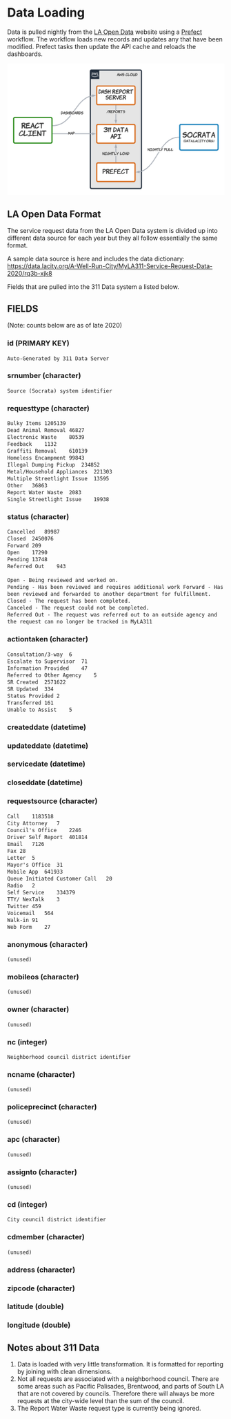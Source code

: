 # Data Loading

Data is pulled nightly from the [LA Open Data](https://data.lacity.org/) website using a [Prefect](https://www.prefect.io/) workflow. The workflow loads new records and updates any that have been modified. Prefect tasks then update the API cache and reloads the dashboards.

![Data Loading Process](images/data-loading.png)

## LA Open Data Format

The service request data from the LA Open Data system is divided up into different data source for each year but they all follow essentially the same format.

A sample data source is here and includes the data dictionary:
https://data.lacity.org/A-Well-Run-City/MyLA311-Service-Request-Data-2020/rq3b-xjk8

Fields that are pulled into the 311 Data system a listed below.

## FIELDS

(Note: counts below are as of late 2020)

### id (PRIMARY KEY)

    Auto-Generated by 311 Data Server

### srnumber (character)

    Source (Socrata) system identifier

### requesttype (character)

    Bulky Items 1205139
    Dead Animal Removal 46827
    Electronic Waste    80539
    Feedback    1132
    Graffiti Removal    610139
    Homeless Encampment 99843
    Illegal Dumping Pickup  234852
    Metal/Household Appliances  221303
    Multiple Streetlight Issue  13595
    Other   36863
    Report Water Waste  2083
    Single Streetlight Issue    19938

### status (character)

    Cancelled   89987
    Closed  2450076
    Forward 209
    Open    17290
    Pending 13748
    Referred Out    943

    Open - Being reviewed and worked on. 
    Pending - Has been reviewed and requires additional work Forward - Has been reviewed and forwarded to another department for fulfillment. 
    Closed - The request has been completed. 
    Canceled - The request could not be completed. 
    Referred Out - The request was referred out to an outside agency and the request can no longer be tracked in MyLA311

### actiontaken (character)

    Consultation/3-way  6
    Escalate to Supervisor  71
    Information Provided    47
    Referred to Other Agency    5
    SR Created  2571622
    SR Updated  334
    Status Provided 2
    Transferred 161
    Unable to Assist    5

### createddate (datetime)

### updateddate (datetime)

### servicedate (datetime)

### closeddate (datetime)

### requestsource (character)

    Call    1183518
    City Attorney   7
    Council's Office    2246
    Driver Self Report  401814
    Email   7126
    Fax 28
    Letter  5
    Mayor's Office  31
    Mobile App  641933
    Queue Initiated Customer Call   20
    Radio   2
    Self Service    334379
    TTY/ NexTalk    3
    Twitter 459
    Voicemail   564
    Walk-in 91
    Web Form    27

### anonymous (character)

    (unused)

### mobileos (character)

    (unused)

### owner (character)

    (unused)

### nc (integer)

    Neighborhood council district identifier

### ncname (character)

    (unused)

### policeprecinct (character)

    (unused)

### apc (character)

    (unused)

### assignto (character)

    (unused)

### cd (integer)

    City council district identifier

### cdmember (character)

    (unused)

### address (character)

### zipcode (character)

### latitude (double)

### longitude (double)

## Notes about 311 Data

1. Data is loaded with very little transformation. It is formatted for reporting by joining with clean dimensions.
2. Not all requests are associated with a neighborhood council. There are some areas such as Pacific Palisades, Brentwood, and parts of South LA that are not covered by councils. Therefore there will always be more requests at the city-wide level than the sum of the council.
3. The Report Water Waste request type is currently being ignored.
